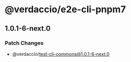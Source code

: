 # @verdaccio/e2e-cli-pnpm7

## 1.0.1-6-next.0
### Patch Changes

  - @verdaccio/test-cli-commons@1.0.1-6-next.0
